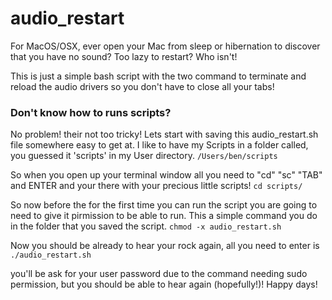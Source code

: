 # audio_restart
For MacOS/OSX, ever open your Mac from sleep or hibernation to discover that you have no sound? Too lazy to restart? Who isn't!

This is just a simple bash script with the two command to terminate and reload the audio drivers so you don't have to close all your tabs!

### Don't know how to runs scripts?
No problem! their not too tricky! Lets start with saving this audio_restart.sh file somewhere easy to get at. I like to have my Scripts in a folder called, you guessed it 'scripts' in my User directory.
`/Users/ben/scripts`

So when you open up your terminal window all you need to "cd" "sc" "TAB" and ENTER and your there with your precious little scripts!
`cd scripts/`

So now before the for the first time you can run the script you are going to need to give it pirmission to be able to run. This a simple command you do in the folder that you saved the script.
`chmod -x audio_restart.sh`

Now you should be already to hear your rock again, all you need to enter is
`./audio_restart.sh`

you'll be ask for your user password due to the command needing sudo permission, but you should be able to hear again (hopefully!)! Happy days! 
